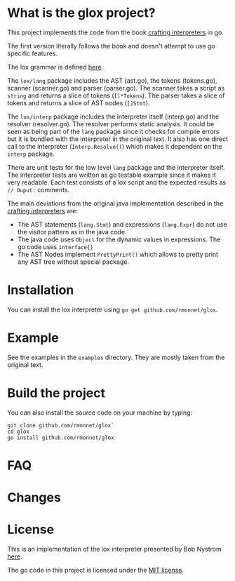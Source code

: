 
# What is the glox project?

This project implements the code from the book [crafting interpreters](https://craftinginterpreters.com) in go.

The first version literally follows the book and doesn't attempt to use go specific features.

The lox grammar is defined [here](grammar.md).

The `lox/lang` package includes the AST (ast.go),
the tokens (tokens.go), scanner (scanner.go)
and parser (parser.go). The scanner takes a script
as `string` and returns a slice of tokens (`[]*Tokens`).
The parser takes a slice of tokens and returns a slice of AST
nodes (`[]Stmt`).

The `lox/interp` package includes the interpreter itself (interp.go) and the resolver (resolver.go). The resolver
performs static analysis. It could be seen as being part
of the `lang` package since it checks for compile errors 
but it is bundled with the interpreter in the original text.
It also has one direct call to the interpreter (`Interp.Resolve()`) which makes it dependent on the `interp` package.

There are unit tests for the low level `lang` package
and the interpreter itself. The interpreter tests are
written as go testable example since it makes it very 
readable. Each test consists of a lox script and the 
expected results as `// Ouput:` comments.

The main deviations from the original java implementation
described in the [crafting interpreters](https://craftinginterpreters.com) are:

- The AST statements (`lang.Stmt`) and expressions (`lang.Expr`) do not use the visitor pattern as in the java code.
- The java code uses `Object` for the dynamic values in expressions. The go code uses `interface{}`
- The AST Nodes implement `PrettyPrint()` which allows to pretty print any AST tree without special package. 

# Installation

You can install the lox interpreter using `go get github.com/rmonnet/glox`.

# Example

See the examples in the `examples` directory. They are
mostly taken from the original text.

# Build the project

You can also install the source code on your machine by typing:

```
git clone github.com/rmonnet/glox`
cd glox
go install github.com/rmonnet/glox
```

# FAQ

# Changes

# License

This is an implementation of the lox interpreter presented
by Bob Nystrom [here](https://craftinginterpreters.com/).

The go code in this project is licensed under the [MIT
license](https://mit-license.org/).
